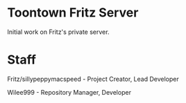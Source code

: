 Toontown Fritz Server
===================

Initial work on Fritz's private server.

Staff
=====

Fritz/sillypeppymacspeed - Project Creator, Lead Developer

Wilee999 - Repository Manager, Developer
